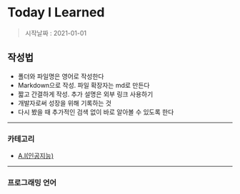 # Today I Learned

> 시작날짜 : 2021-01-01

## 작성법
+ 폴더와 파일명은 영어로 작성한다
+ Markdown으로 작성. 파일 확장자는 md로 만든다
+ 짧고 간결하게 작성. 추가 설명은 외부 링크 사용하기
+ 개발자로써 성장을 위해 기록하는 것
+ 다시 봤을 때 추가적인 검색 없이 바로 알아볼 수 있도록 한다

***

### 카테고리
+ [A.I(인공지능)](https://github.com/BOSOEK/TIL/blob/main/A.I/A.I_intro.md)

***

### 프로그래밍 언어
